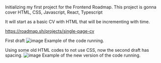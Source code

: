 Initializing my first project for the Frontend Roadmap.
This project is gonna cover HTML, CSS, Javascript, React, Typescript

It will start as a basic CV with HTML that will be incrementing with time.

https://roadmap.sh/projects/single-page-cv

First draft
![image](https://github.com/user-attachments/assets/1c501f2a-4830-426f-bc75-051b0d3e3f1d)
Example of the code running.

Using some old HTML codes to not use CSS, now the second draft has spacing.
![image](https://github.com/user-attachments/assets/2e216bdd-cc7f-4186-abda-f37c7d0152c7)
Example of the new version of the code running.
